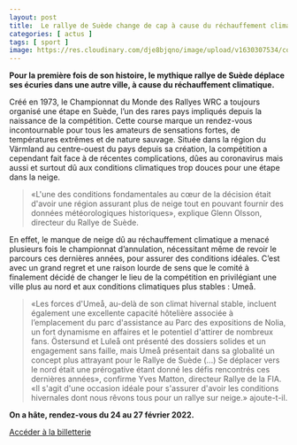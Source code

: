 ```yaml
---
layout: post
title:  Le rallye de Suède change de cap à cause du réchauffement climatique
categories: [ actus ]
tags: [ sport ]
image: https://res.cloudinary.com/dje8bjqno/image/upload/v1630307534/compressed/RallySweden_Rally2_2019-min_lun7ev.jpg
---
```

**Pour la première fois de son histoire, le mythique rallye de Suède déplace ses écuries dans une autre ville, à cause du réchauffement climatique.** 

Créé en 1973, le Championnat du Monde des Rallyes WRC a toujours organisé une étape en Suède, l’un des rares pays impliqués depuis la naissance de la compétition. Cette course marque un rendez-vous incontournable pour tous les amateurs de sensations fortes, de températures extrêmes et de nature sauvage. Située dans la région du Värmland au centre-ouest du pays depuis sa création, la compétition a cependant fait face à de récentes complications, dûes au coronavirus mais aussi et surtout dû aux conditions climatiques trop douces pour une étape dans la neige. 

>«L'une des conditions fondamentales au cœur de la décision était d'avoir une région assurant plus de neige tout en pouvant fournir des données météorologiques historiques», explique Glenn Olsson, directeur du Rallye de Suède.   

En effet, le manque de neige dû au réchauffement climatique a menacé plusieurs fois le championnat d’annulation, nécessitant même de revoir le parcours ces dernières années, pour assurer des conditions idéales. C’est avec un grand regret et une raison lourde de sens que le comité à finalement décidé de changer le lieu de la compétition en privilégiant une ville plus au nord et aux conditions climatiques plus stables : Umeå.

>«Les forces d'Umeå, au-delà de son climat hivernal stable, incluent également une excellente capacité hôtelière associée à l’emplacement du parc d'assistance au Parc des expositions de Nolia, un fort dynamisme en affaires et le potentiel d'attirer de nombreux fans. Östersund et Luleå ont présenté des dossiers solides et un engagement sans faille, mais Umeå présentait dans sa globalité un concept plus attrayant pour le Rallye de Suède (...) Se déplacer vers le nord était une prérogative étant donné les défis rencontrés ces dernières années», confirme Yves Matton, directeur Rallye de la FIA. «Il s'agit d'une occasion idéale pour s'assurer d'avoir les conditions hivernales dont nous rêvons tous pour un rallye sur neige.» ajoute-t-il.  

**On a hâte, rendez-vous du 24 au 27 février 2022.**

<a href="https://rallysweden.com/en/shop/festival-pack-2022/" target="_blank">Accéder à la billetterie</a>



